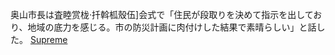 奥山市長は査睦赏栊·扦斡柧殼伍]会式で「住民が段取りを決めて指示を出しており、地域の底力を感じる。市の防災計画に肉付けした結果で素晴らしい」と話した。
 <a href="http://www.superbiketool.com/shoesonline.asp?cheap=products-c134.html" title="Supreme">Supreme</a>